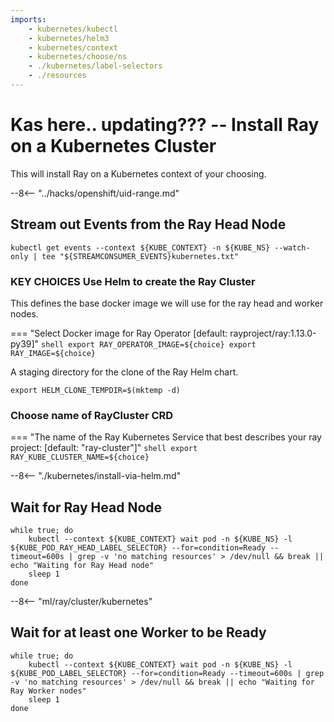 ```yaml
---
imports:
    - kubernetes/kubectl
    - kubernetes/helm3
    - kubernetes/context
    - kubernetes/choose/ns
    - ./kubernetes/label-selectors
    - ./resources
---
```


# Kas here.. updating??? -- Install Ray on a Kubernetes Cluster

This will install Ray on a Kubernetes context of your choosing.

--8<-- "../hacks/openshift/uid-range.md"

## Stream out Events from the Ray Head Node

```shell.async
kubectl get events --context ${KUBE_CONTEXT} -n ${KUBE_NS} --watch-only | tee "${STREAMCONSUMER_EVENTS}kubernetes.txt"
```

### KEY CHOICES Use Helm to create the Ray Cluster

This defines the base docker image we will use for the ray head and worker nodes.

=== "Select Docker image for Ray Operator [default: rayproject/ray:1.13.0-py39]"
    ```shell
    export RAY_OPERATOR_IMAGE=${choice}
    export RAY_IMAGE=${choice}
    ```


A staging directory for the clone of the Ray Helm chart.

```shell
export HELM_CLONE_TEMPDIR=$(mktemp -d)
```

### Choose name of RayCluster CRD

=== "The name of the Ray Kubernetes Service that best describes your ray project: [default: "ray-cluster"]"
    ```shell
    export RAY_KUBE_CLUSTER_NAME=${choice}
    ```


--8<-- "./kubernetes/install-via-helm.md"

## Wait for Ray Head Node

```shell
while true; do
    kubectl --context ${KUBE_CONTEXT} wait pod -n ${KUBE_NS} -l ${KUBE_POD_RAY_HEAD_LABEL_SELECTOR} --for=condition=Ready --timeout=600s | grep -v 'no matching resources' > /dev/null && break || echo "Waiting for Ray Head node"
    sleep 1
done
```

--8<-- "ml/ray/cluster/kubernetes"

## Wait for at least one Worker to be Ready

```shell
while true; do
    kubectl --context ${KUBE_CONTEXT} wait pod -n ${KUBE_NS} -l ${KUBE_POD_LABEL_SELECTOR} --for=condition=Ready --timeout=600s | grep -v 'no matching resources' > /dev/null && break || echo "Waiting for Ray Worker nodes"
    sleep 1
done
```
